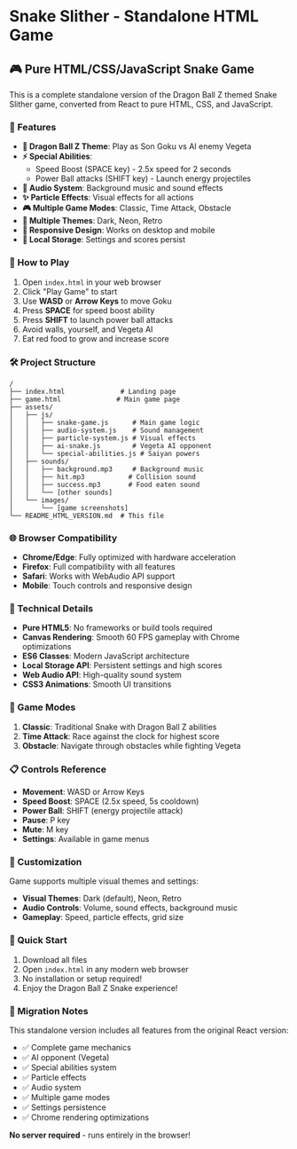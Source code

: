 # Snake Slither - Standalone HTML Game

## 🎮 Pure HTML/CSS/JavaScript Snake Game

This is a complete standalone version of the Dragon Ball Z themed Snake Slither game, converted from React to pure HTML, CSS, and JavaScript.

### 🚀 Features

- **🐉 Dragon Ball Z Theme**: Play as Son Goku vs AI enemy Vegeta
- **⚡ Special Abilities**: 
  - Speed Boost (SPACE key) - 2.5x speed for 2 seconds
  - Power Ball attacks (SHIFT key) - Launch energy projectiles
- **🎵 Audio System**: Background music and sound effects
- **✨ Particle Effects**: Visual effects for all actions
- **🎮 Multiple Game Modes**: Classic, Time Attack, Obstacle
- **🎨 Multiple Themes**: Dark, Neon, Retro
- **📱 Responsive Design**: Works on desktop and mobile
- **💾 Local Storage**: Settings and scores persist

### 🎯 How to Play

1. Open `index.html` in your web browser
2. Click "Play Game" to start
3. Use **WASD** or **Arrow Keys** to move Goku
4. Press **SPACE** for speed boost ability
5. Press **SHIFT** to launch power ball attacks
6. Avoid walls, yourself, and Vegeta AI
7. Eat red food to grow and increase score

### 🛠️ Project Structure

```
/
├── index.html              # Landing page
├── game.html              # Main game page
├── assets/
│   ├── js/
│   │   ├── snake-game.js      # Main game logic
│   │   ├── audio-system.js    # Sound management
│   │   ├── particle-system.js # Visual effects
│   │   ├── ai-snake.js        # Vegeta AI opponent
│   │   └── special-abilities.js # Saiyan powers
│   ├── sounds/
│   │   ├── background.mp3     # Background music
│   │   ├── hit.mp3           # Collision sound
│   │   ├── success.mp3       # Food eaten sound
│   │   └── [other sounds]
│   └── images/
│       └── [game screenshots]
└── README_HTML_VERSION.md  # This file
```

### 🌐 Browser Compatibility

- **Chrome/Edge**: Fully optimized with hardware acceleration
- **Firefox**: Full compatibility with all features
- **Safari**: Works with WebAudio API support
- **Mobile**: Touch controls and responsive design

### 🔧 Technical Details

- **Pure HTML5**: No frameworks or build tools required
- **Canvas Rendering**: Smooth 60 FPS gameplay with Chrome optimizations
- **ES6 Classes**: Modern JavaScript architecture
- **Local Storage API**: Persistent settings and high scores
- **Web Audio API**: High-quality sound system
- **CSS3 Animations**: Smooth UI transitions

### 🎪 Game Modes

1. **Classic**: Traditional Snake with Dragon Ball Z abilities
2. **Time Attack**: Race against the clock for highest score
3. **Obstacle**: Navigate through obstacles while fighting Vegeta

### 📋 Controls Reference

- **Movement**: WASD or Arrow Keys
- **Speed Boost**: SPACE (2.5x speed, 5s cooldown)
- **Power Ball**: SHIFT (energy projectile attack)
- **Pause**: P key
- **Mute**: M key
- **Settings**: Available in game menus

### 🎨 Customization

Game supports multiple visual themes and settings:
- **Visual Themes**: Dark (default), Neon, Retro
- **Audio Controls**: Volume, sound effects, background music
- **Gameplay**: Speed, particle effects, grid size

### 🚀 Quick Start

1. Download all files
2. Open `index.html` in any modern web browser
3. No installation or setup required!
4. Enjoy the Dragon Ball Z Snake experience!

### 📝 Migration Notes

This standalone version includes all features from the original React version:
- ✅ Complete game mechanics
- ✅ AI opponent (Vegeta)
- ✅ Special abilities system
- ✅ Particle effects
- ✅ Audio system
- ✅ Multiple game modes
- ✅ Settings persistence
- ✅ Chrome rendering optimizations

**No server required** - runs entirely in the browser!